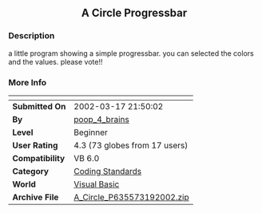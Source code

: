 ﻿<div align="center">

## A Circle Progressbar


</div>

### Description

a little program showing a simple progressbar. you can selected the colors and the values. please vote!!
 
### More Info
 


<span>             |<span>
---                |---
**Submitted On**   |2002-03-17 21:50:02
**By**             |[poop\_4\_brains](https://github.com/Planet-Source-Code/PSCIndex/blob/master/ByAuthor/poop-4-brains.md)
**Level**          |Beginner
**User Rating**    |4.3 (73 globes from 17 users)
**Compatibility**  |VB 6\.0
**Category**       |[Coding Standards](https://github.com/Planet-Source-Code/PSCIndex/blob/master/ByCategory/coding-standards__1-43.md)
**World**          |[Visual Basic](https://github.com/Planet-Source-Code/PSCIndex/blob/master/ByWorld/visual-basic.md)
**Archive File**   |[A\_Circle\_P635573192002\.zip](https://github.com/Planet-Source-Code/poop-4-brains-a-circle-progressbar__1-32853/archive/master.zip)








